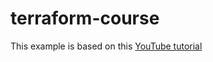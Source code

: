 # terraform-course

This example is based on this [YouTube tutorial](https://www.youtube.com/watch?v=SLB_c_ayRMo)

